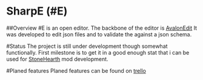 # SharpE (#E)

##Overview
 #E is an open editor. The backbone of the editor is  [AvalonEdit](http://avalonedit.net/) 
It was developed to edit json files and to validate the against a json schema.

#Status
The project is still under development though somewhat functionally.
First milestone is to get it in a good enough stat that i can be 
used for [StoneHearth](http://stonehearth.net) mod development.

#Planed features
Planed features can be found on [trello](https://trello.com/b/Dpol0wqT/planed-features)

